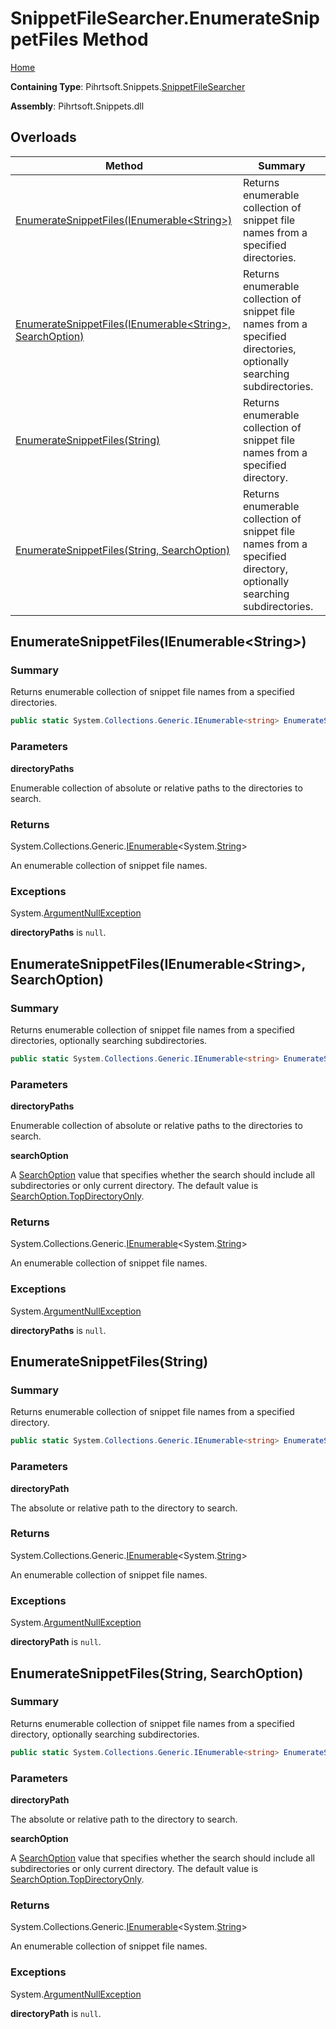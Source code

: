 # SnippetFileSearcher\.EnumerateSnippetFiles Method

[Home](../../../../README.md)

**Containing Type**: Pihrtsoft\.Snippets\.[SnippetFileSearcher](../README.md)

**Assembly**: Pihrtsoft\.Snippets\.dll

## Overloads

| Method | Summary |
| ------ | ------- |
| [EnumerateSnippetFiles(IEnumerable\<String>)](#Pihrtsoft_Snippets_SnippetFileSearcher_EnumerateSnippetFiles_System_Collections_Generic_IEnumerable_System_String__) | Returns enumerable collection of snippet file names from a specified directories\. |
| [EnumerateSnippetFiles(IEnumerable\<String>, SearchOption)](#Pihrtsoft_Snippets_SnippetFileSearcher_EnumerateSnippetFiles_System_Collections_Generic_IEnumerable_System_String__System_IO_SearchOption_) | Returns enumerable collection of snippet file names from a specified directories, optionally searching subdirectories\. |
| [EnumerateSnippetFiles(String)](#Pihrtsoft_Snippets_SnippetFileSearcher_EnumerateSnippetFiles_System_String_) | Returns enumerable collection of snippet file names from a specified directory\. |
| [EnumerateSnippetFiles(String, SearchOption)](#Pihrtsoft_Snippets_SnippetFileSearcher_EnumerateSnippetFiles_System_String_System_IO_SearchOption_) | Returns enumerable collection of snippet file names from a specified directory, optionally searching subdirectories\. |

## EnumerateSnippetFiles\(IEnumerable\<String>\) <a name="Pihrtsoft_Snippets_SnippetFileSearcher_EnumerateSnippetFiles_System_Collections_Generic_IEnumerable_System_String__"></a>

### Summary

Returns enumerable collection of snippet file names from a specified directories\.

```csharp
public static System.Collections.Generic.IEnumerable<string> EnumerateSnippetFiles(System.Collections.Generic.IEnumerable<string> directoryPaths)
```

### Parameters

**directoryPaths**

Enumerable collection of absolute or relative paths to the directories to search\.

### Returns

System\.Collections\.Generic\.[IEnumerable](https://docs.microsoft.com/en-us/dotnet/api/system.collections.generic.ienumerable-1)\<System\.[String](https://docs.microsoft.com/en-us/dotnet/api/system.string)>

An enumerable collection of snippet file names\.

### Exceptions

System\.[ArgumentNullException](https://docs.microsoft.com/en-us/dotnet/api/system.argumentnullexception)

**directoryPaths** is `null`\.

## EnumerateSnippetFiles\(IEnumerable\<String>, SearchOption\) <a name="Pihrtsoft_Snippets_SnippetFileSearcher_EnumerateSnippetFiles_System_Collections_Generic_IEnumerable_System_String__System_IO_SearchOption_"></a>

### Summary

Returns enumerable collection of snippet file names from a specified directories, optionally searching subdirectories\.

```csharp
public static System.Collections.Generic.IEnumerable<string> EnumerateSnippetFiles(System.Collections.Generic.IEnumerable<string> directoryPaths, System.IO.SearchOption searchOption)
```

### Parameters

**directoryPaths**

Enumerable collection of absolute or relative paths to the directories to search\.

**searchOption**

A [SearchOption](https://docs.microsoft.com/en-us/dotnet/api/system.io.searchoption) value that specifies whether the search should include all subdirectories or only current directory\. The default value is [SearchOption.TopDirectoryOnly](https://docs.microsoft.com/en-us/dotnet/api/system.io.searchoption.topdirectoryonly)\.

### Returns

System\.Collections\.Generic\.[IEnumerable](https://docs.microsoft.com/en-us/dotnet/api/system.collections.generic.ienumerable-1)\<System\.[String](https://docs.microsoft.com/en-us/dotnet/api/system.string)>

An enumerable collection of snippet file names\.

### Exceptions

System\.[ArgumentNullException](https://docs.microsoft.com/en-us/dotnet/api/system.argumentnullexception)

**directoryPaths** is `null`\.

## EnumerateSnippetFiles\(String\) <a name="Pihrtsoft_Snippets_SnippetFileSearcher_EnumerateSnippetFiles_System_String_"></a>

### Summary

Returns enumerable collection of snippet file names from a specified directory\.

```csharp
public static System.Collections.Generic.IEnumerable<string> EnumerateSnippetFiles(string directoryPath)
```

### Parameters

**directoryPath**

The absolute or relative path to the directory to search\.

### Returns

System\.Collections\.Generic\.[IEnumerable](https://docs.microsoft.com/en-us/dotnet/api/system.collections.generic.ienumerable-1)\<System\.[String](https://docs.microsoft.com/en-us/dotnet/api/system.string)>

An enumerable collection of snippet file names\.

### Exceptions

System\.[ArgumentNullException](https://docs.microsoft.com/en-us/dotnet/api/system.argumentnullexception)

**directoryPath** is `null`\.

## EnumerateSnippetFiles\(String, SearchOption\) <a name="Pihrtsoft_Snippets_SnippetFileSearcher_EnumerateSnippetFiles_System_String_System_IO_SearchOption_"></a>

### Summary

Returns enumerable collection of snippet file names from a specified directory, optionally searching subdirectories\.

```csharp
public static System.Collections.Generic.IEnumerable<string> EnumerateSnippetFiles(string directoryPath, System.IO.SearchOption searchOption)
```

### Parameters

**directoryPath**

The absolute or relative path to the directory to search\.

**searchOption**

A [SearchOption](https://docs.microsoft.com/en-us/dotnet/api/system.io.searchoption) value that specifies whether the search should include all subdirectories or only current directory\. The default value is [SearchOption.TopDirectoryOnly](https://docs.microsoft.com/en-us/dotnet/api/system.io.searchoption.topdirectoryonly)\.

### Returns

System\.Collections\.Generic\.[IEnumerable](https://docs.microsoft.com/en-us/dotnet/api/system.collections.generic.ienumerable-1)\<System\.[String](https://docs.microsoft.com/en-us/dotnet/api/system.string)>

An enumerable collection of snippet file names\.

### Exceptions

System\.[ArgumentNullException](https://docs.microsoft.com/en-us/dotnet/api/system.argumentnullexception)

**directoryPath** is `null`\.

